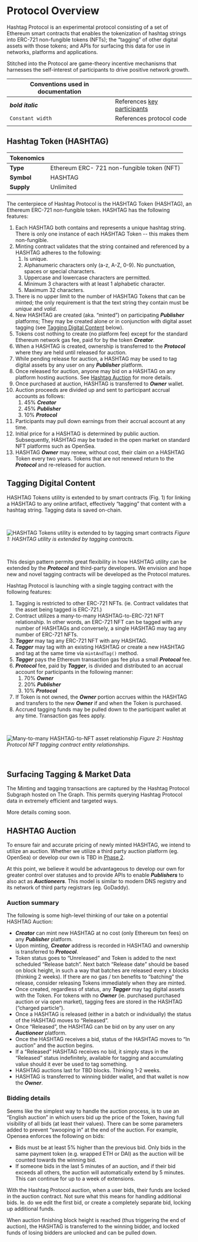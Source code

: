 # Protocol Overview

Hashtag Protocol is an experimental protocol consisting of a set of Ethereum
smart contracts that enables the tokenization of hashtag strings into ERC-721
non-fungible tokens (NFTs); the “tagging” of other digital assets with those
tokens; and APIs for surfacing this data for use in networks, platforms and
applications.

Stitched into the Protocol are game-theory incentive mechanisms that harnesses
the self-interest of participants to drive positive network growth.

<!-- markdownlint-disable MD013 -->
| Conventions used in documentation |                                                         |
| -------------                     | -------------                                           |
| **_bold italic_**                 | References [key participants](/essentials/participants) |
| `Constant width`                  | References protocol code                                |
|                                   |                                                         |

## Hashtag Token (HASHTAG)

| Tokenomics |                                              |
| -----------| -------------                                |
| **Type**   | Ethereum ERC- 721 non-fungible token (NFT)   |
| **Symbol** | HASHTAG                                      |
| **Supply** | Unlimited                                    |
|            |                                              |
<!-- markdownlint-enable -->

The centerpiece of Hashtag Protocol is the HASHTAG Token (HASHTAG), an
Ethereum ERC-721 non-fungible token. HASHTAG has the following features:

1. Each HASHTAG both contains and represents a unique hashtag string.
   There is only one instance of each HASHTAG Token -- this makes them non-fungible.
2. Minting contract validates that the string contained and referenced by a
   HASHTAG adheres to the following:
    1. Is unique.
    2. Alphanumeric characters only (a-z, A-Z, 0-9). No punctuation, spaces or special
       characters.
    3. Uppercase and lowercase characters are permitted.
    4. Minimum 3 characters with at least 1 alphabetic character.
    5. Maximum 32 characters.
3. There is no upper limit to the number of HASHTAG Tokens that can be minted;
   the only requirement is that the text string they contain must be _unique_
   and _valid_.
4. New HASHTAG are created (aka. “minted”) on participating **_Publisher_**
   platforms; They may be created alone or in conjunction with digital asset
   tagging (see [Tagging Digital
   Content](#tagging-digital-content) below).
5. Tokens cost nothing to create (no platform fee) except for the standard
   Ethereum network gas fee, paid for by the token **_Creator_**.
6. When a HASHTAG is created, ownership is transferred to the **_Protocol_**
   where they are held until released for auction.
7. While pending release for auction, a HASHTAG may be used to tag digital assets
   by any user on any **_Publisher_** platform.
8. Once released for auction, anyone may bid on a HASHTAG on any platform
   hosting auctions. See [Hashtag
   Auction](#hashtag-auction) for more details.
9. Once purchased at auction, HASHTAG is transferred to **_Owner_** wallet.
10. Auction proceeds are divided up and sent to
   participant accrual accounts as follows:
    1. 45% **_Creator_**
    2. 45% **_Publisher_**
    3. 10% **_Protocol_**
11. Participants may pull down earnings from their accrual account at any
    time.
12. Initial price for a HASHTAG is determined by public auction.
    Subsequently, HASHTAG may be traded in the open market on standard NFT
    platforms such as OpenSea.
13. HASHTAG **_Owner_** may renew, without cost, their claim on a HASHTAG
    Token every two years. Tokens that are not renewed return to the **_Protocol_**
    and re-released for auction.

## Tagging Digital Content

HASHTAG Tokens utility is extended to by smart contracts (Fig. 1) for linking
a HASHTAG to any online artifact, effectively “tagging” that content with a
hashtag string. Tagging data is saved on-chain.

<br />

![HASHTAG Tokens utility is extended to by tagging smart contracts](/assets/img/tagging-contracts-roadmap.png)
_Figure 1: HASHTAG utility is extended by tagging contracts._

<br />

This design pattern permits great flexibility in how HASHTAG utility
can be extended by the **_Protocol_** and third-party developers. We envision
and hope new and novel tagging contracts will be developed as the Protocol
matures.

Hashtag Protocol is launching with a single tagging contract with the
following features:

1. Tagging is restricted to other ERC-721 NFTs. (ie. Contract validates that
   the asset being tagged is ERC-721.)
2. Contract utilizes a many-to-many HASHTAG-to-ERC-721 NFT relationship. In
   other words, an ERC-721 NFT can be tagged with any number of HASHTAGs
   and conversely, a single HASHTAG may tag any number of ERC-721 NFTs.
3. **_Tagger_** may tag any ERC-721 NFT with any HASHTAG.
4. **_Tagger_** may tag with an existing HASHTAG or create a new HASHTAG
   and tag at the same time via `mintAndTag()` method.
5. **_Tagger_** pays the Ethereum transaction gas fee plus a small
   **_Protocol_** fee.
6. **_Protocol_** fee, paid by **_Tagger_**, is divided and distributed to an accrual
   account for participants in the following manner:
    1. 70% **_Owner_**
    2. 20% **_Publisher_**
    3. 10% **_Protocol_**
7. If Token is not owned, the **_Owner_** portion accrues within the HASHTAG
   and transfers to the new **_Owner_** if and when the Token is purchased.
8. Accrued tagging funds may be pulled down to the participant wallet at any
   time. Transaction gas fees apply.

<br />

![Many-to-many HASHTAG-to-NFT asset relationship](/assets/img/tagging-schema-many-many.png)
_Figure 2: Hashtag Protocol NFT tagging contract entity relationships._

<br />

## Surfacing Tagging & Market Data

The Minting and tagging transactions are captured by the Hashtag Protocol
Subgraph hosted on The Graph. This permits querying Hashtag Protocol data in
extremely efficient and targeted ways.

More details coming soon.

## HASHTAG Auction

To ensure fair and accurate pricing of newly minted HASHTAG, we intend
to utilize an auction. Whether we utilize a third party auction platform (eg.
OpenSea) or develop our own is TBD in [Phase 2](/essentials/roadmap.html#phase-2-platform-promotion).

At this point, we believe it would be advantageous to develop our own for
greater control over statuses and to provide APIs to enable **_Publishers_** to
also act as **_Auctioneers_**. This model is similar to modern DNS registry
and its network of third party registrars (eg. GoDaddy).

### Auction summary

The following is some high-level thinking of our take on a potential HASHTAG Auction:

* **_Creator_** can mint new HASHTAG at no cost (only Ethereum txn fees)
    on any **_Publisher_** platform.
* Upon minting, **_Creator_** address is recorded in HASHTAG and ownership is
    transferred to **_Protocol_**.
* Token status goes to “Unreleased” and Token is added to the next scheduled
    “Release batch”. Next batch “Release date” should be based on block
    height, in such a way that batches are released every x blocks (thinking 2
    weeks). If there are no gas / txn benefits to “batching” the release,
    consider releasing Tokens immediately when they are minted.
* Once created, regardless of status, any **_Tagger_** may tag digital
    assets with the Token. For tokens with no **_Owner_** (ie. purchased
    purchased auction or via open market), tagging fees are stored in the
    HASHTAG (“charged particle”).
* Once a HASHTAG is released (either in a batch or individually) the status of
    the HASHTAG moves to “Released”.
* Once “Released”, the HASHTAG can be bid on by any user on
    any **_Auctioneer_** platform.
* Once the HASHTAG receives a bid, status of the HASHTAG moves to “In
    auction” and the auction begins.
* If a “Released” HASHTAG receives no bid, it simply stays in the “Released”
    status indefinitely, available for tagging and accumulating value should
    it ever be used to tag something.
* HASHTAG auctions last for TBD blocks. Thinking 1-2 weeks.
* HASHTAG is transferred to winning bidder wallet, and that wallet is now the **_Owner_**.

### Bidding details

Seems like the simplest way to handle the auction process, is to use an
“English auction” in which users bid up the price of the Token, having full
visibility of all bids (at least their values). There can be some parameters
added to prevent “swooping in” at the end of the auction. For example, Opensea
enforces the following on bids:

* Bids must be at least 5% higher than the previous bid. Only bids in the
    same payment token (e.g. wrapped ETH or DAI) as the auction will be
    counted towards the winning bid.
* If someone bids in the last 5 minutes of an auction, and if their bid
    exceeds all others, the auction will automatically extend by 5 minutes.
    This can continue for up to a week of extensions.

With the Hashtag Protocol auction, when a user bids, their funds are locked in
the auction contract. Not sure what this means for handling additional bids.
Ie. do we edit the first bid, or create a completely separate bid, locking up
additional funds.

When auction finishing block height is reached (thus triggering the end of
auction), the HASHTAG is transferred to the winning bidder, and locked funds
of losing bidders are unlocked and can be pulled down.
